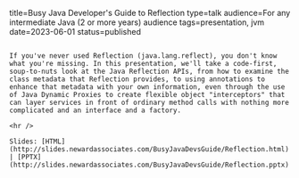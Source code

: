 title=Busy Java Developer's Guide to Reflection
type=talk
audience=For any intermediate Java (2 or more years) audience
tags=presentation, jvm
date=2023-06-01
status=published
~~~~~~

If you've never used Reflection (java.lang.reflect), you don't know what you're missing. In this presentation, we'll take a code-first, soup-to-nuts look at the Java Reflection APIs, from how to examine the class metadata that Reflection provides, to using annotations to enhance that metadata with your own information, even through the use of Java Dynamic Proxies to create flexible object "interceptors" that can layer services in front of ordinary method calls with nothing more complicated and an interface and a factory.
    
<hr />

Slides: [HTML](http://slides.newardassociates.com/BusyJavaDevsGuide/Reflection.html) | [PPTX](http://slides.newardassociates.com/BusyJavaDevsGuide/Reflection.pptx)
